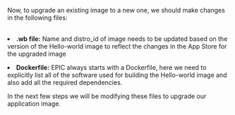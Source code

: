 Now, to upgrade an existing image to a new one, we should make changes in the following files:
<br>
<br><b><li>.wb file:</b> Name and distro_id of image needs to be updated based on the version of the Hello-world image to reflect the changes in the App Store for the upgraded image

<b><li>Dockerfile:</b> EPIC always starts with a Dockerfile, here we need to explicitly list all of the software used for building the Hello-world image and also add all the required dependencies.

In the next few steps we will be modifying these files to upgrade our application image.


